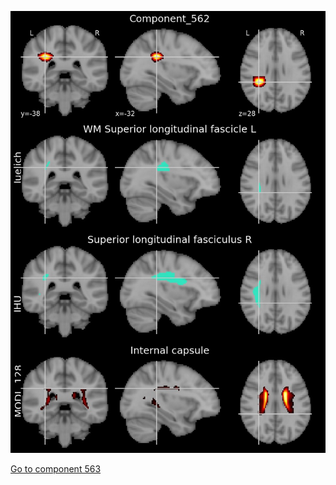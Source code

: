 


![562](preliminary/562.jpg "Component 562")

[Go to component 563](https://parietal-inria.github.io/MODL_atlas/1024/563 "Component 563")